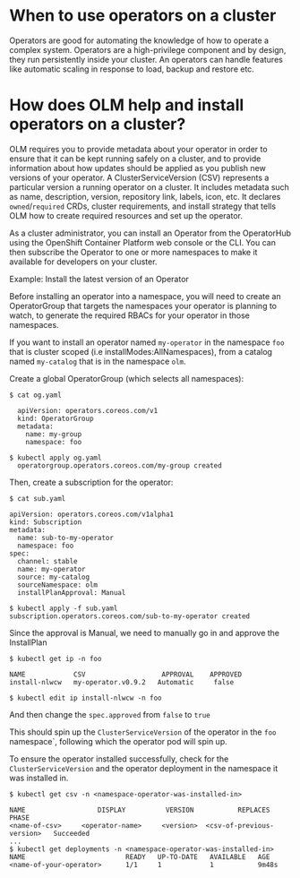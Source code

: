 # When to use operators on a cluster

Operators are good for automating the knowledge of how to operate a complex system. Operators are a high-privilege component and by design, they run persistently inside your cluster. An operators can handle features like automatic scaling in response to load, backup and restore etc.

# How does OLM help and install operators on a cluster?

OLM requires you to provide metadata about your operator in order to ensure that it can be kept running safely on a cluster, and to provide information about how updates should be applied as you publish new versions of your operator. A ClusterServiceVersion (CSV) represents a particular version a running operator on a cluster. It includes metadata such as name, description, version, repository link, labels, icon, etc. It declares `owned`/`required` CRDs, cluster requirements, and install strategy that tells OLM how to create required resources and set up the operator.

As a cluster administrator, you can install an Operator from the OperatorHub using the OpenShift Container Platform web console or the CLI. You can then subscribe the Operator to one or more namespaces to make it available for developers on your cluster.

Example: Install the latest version of an Operator

Before installing an operator into a namespace, you will need to create an OperatorGroup that targets the namespaces your operator is planning to watch, to generate the required RBACs for your operator in those namespaces.

If you want to install an operator named `my-operator` in the namespace `foo` that is cluster scoped (i.e installModes:AllNamespaces), from a catalog named `my-catalog` that is in the namespace `olm`.

Create a global OperatorGroup (which selects all namespaces):
```
$ cat og.yaml

  apiVersion: operators.coreos.com/v1
  kind: OperatorGroup
  metadata:
    name: my-group
    namespace: foo

$ kubectl apply og.yaml
  operatorgroup.operators.coreos.com/my-group created
```
Then, create a subscription for the operator:
```
$ cat sub.yaml

apiVersion: operators.coreos.com/v1alpha1
kind: Subscription
metadata:
  name: sub-to-my-operator
  namespace: foo
spec:
  channel: stable
  name: my-operator
  source: my-catalog
  sourceNamespace: olm
  installPlanApproval: Manual

$ kubectl apply -f sub.yaml
subscription.operators.coreos.com/sub-to-my-operator created
```

Since the approval is Manual, we need to manually go in and approve the InstallPlan

```
$ kubectl get ip -n foo

NAME            CSV                   APPROVAL    APPROVED
install-nlwcw   my-operator.v0.9.2   Automatic     false

$ kubectl edit ip install-nlwcw -n foo
```
And then change the `spec.approved` from `false` to `true`

This should spin up the `ClusterServiceVersion` of the operator in the `foo` namespace`, following which the operator pod will spin up.

To ensure the operator installed successfully, check for the `ClusterServiceVersion` and the operator deployment in the namespace it was installed in.
```
$ kubectl get csv -n <namespace-operator-was-installed-in>

NAME                  DISPLAY          VERSION           REPLACES              PHASE
<name-of-csv>     <operator-name>     <version>  <csv-of-previous-version>   Succeeded
...
$ kubectl get deployments -n <namespace-operator-was-installed-in>
NAME                         READY   UP-TO-DATE   AVAILABLE   AGE
<name-of-your-operator>      1/1     1            1           9m48s
```
